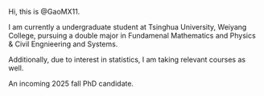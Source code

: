 Hi, this is @GaoMX11.

I am currently a undergraduate student at Tsinghua University, Weiyang College, pursuing a double major in Fundamenal Mathematics and Physics & Civil Engnieering and Systems. 

Additionally, due to interest in statistics, I am taking relevant courses as well.

An incoming 2025 fall PhD candidate.  


<!---
GaoMX11/GaoMX11 is a ✨ special ✨ repository because its `README.md` (this file) appears on your GitHub profile.
You can click the Preview link to take a look at your changes.
--->
